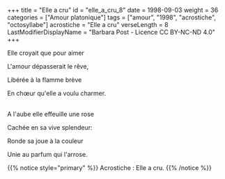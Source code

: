 +++
title = "Elle a cru"
id = "elle_a_cru_8"
date = 1998-09-03
weight = 36
categories = ["Amour platonique"]
tags = ["amour", "1998", "acrostiche", "octosyllabe"]
acrostiche = "Elle a cru"
verseLength = 8
LastModifierDisplayName = "Barbara Post - Licence CC BY-NC-ND 4.0"
+++

Elle croyait que pour aimer

L'amour dépasserait le rêve,

Libérée à la flamme brève

En chœur qu'elle a voulu charmer.

 \
A l'aube elle effeuille une rose

Cachée en sa vive splendeur:

Ronde sa joue à la couleur

Unie au parfum qui l'arrose.

{{% notice style="primary" %}}
Acrostiche : Elle a cru.
{{% /notice %}}
